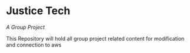 # Justice Tech
*A Group Project*


This Repository will hold all group project related content for modification and connection to aws
